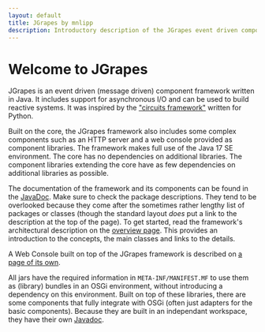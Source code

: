 ```yaml
---
layout: default
title: JGrapes by mnlipp
description: Introductory description of the JGrapes event driven component framework for Java
---
```


Welcome to JGrapes
==================

JGrapes is an event driven (message driven) component framework written 
in Java. It includes support for asynchronous I/O and can be used to 
build reactive systems. It was inspired by the 
["circuits framework"](https://pypi.org/project/circuits/#description) 
written for Python.

Built on the core, the JGrapes framework also includes some complex 
components such as an HTTP server and a web console provided as component
libraries. The framework makes full use of the Java 17 SE environment. 
The core has no dependencies on additional libraries. The component 
libraries extending the core have as few dependencies on additional 
libraries as possible.

The documentation of the framework and its components can be found
in the <a href="latest-release/javadoc/index.html" target="_top">JavaDoc</a>. 
Make sure to check the package descriptions. They tend to
be overlooked because they come after the sometimes rather lengthy list
of packages or classes (though the standard layout *does* put a link
to the description at the top of the page). To get started, read
the framework's architectural description on the
<a href="latest-release/javadoc/index.html" target="_top">overview page</a>. 
This provides an introduction to the concepts, the main classes and 
links to the details.

A Web Console built on top of the JGrapes framework is described 
on [a page of its own](WebConsole.html).

All jars have the required information in `META-INF/MANIFEST.MF`
to use them as (library) bundles in an OSGi environment, without 
introducing a dependency on this environment. Built on top 
of these libraries, there are some 
components that fully integrate with OSGi (often just adapters for 
the basic components). Because they are built in an independant
workspace, they have their own 
<a href="javadoc-osgi/index.html" target="_top">Javadoc</a>.

